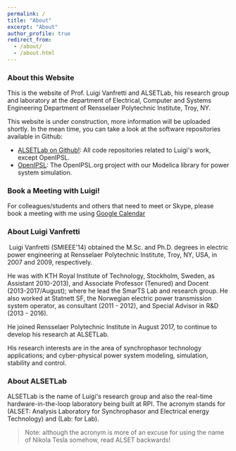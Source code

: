 ```yaml
---
permalink: /
title: "About"
excerpt: "About"
author_profile: true
redirect_from: 
  - /about/
  - /about.html
---
```


### About this Website
This is the website of Prof. Luigi Vanfretti and ALSETLab, his research group and laboratory at the department of Electrical, Computer and Systems Engineering Department of Rensselaer Polytechnic Institute, Troy, NY.

This website is under construction, more information will be uploaded shortly. 
In the mean time, you can take a look at the software repositories available in Github:
- [ALSETLab on Github!](https://github.com/ALSETLab): All code repositories related to Luigi's work, except OpenIPSL.
- [OpenIPSL](http://openipsl.org): The OpenIPSL.org project with our Modelica library for power system simulation.

### Book a Meeting with Luigi!
For colleagues/students and others that need to meet or Skype, please book a meeting with me using [Google Calendar](https://goo.gl/forms/FXYBhrUI1bpn7Rtj1)

### About Luigi Vanfretti
<!--- ![smallimage](https://ALSETLab.github.io/images/luigi_small.jpg){: .image-left } --->
<img src="ttps://ALSETLab.github.io/images/luigi_small.jpg" class="img-left" alt="">
Luigi Vanfretti (SMIEEE'14) obtained the M.Sc. and Ph.D. degrees in electric power engineering at Rensselaer Polytechnic Institute, Troy, NY, USA, in 2007 and 2009, respectively.

He was with KTH Royal Institute of Technology, Stockholm, Sweden, as Assistant 2010-2013), and Associate Professor (Tenured) and Docent (2013-2017/August); where he lead the SmarTS Lab and research group. He also worked at Statnett SF, the Norwegian electric power transmission system operator, as consultant (2011 - 2012), and Special Advisor in R&D (2013 - 2016).

He joined Rensselaer Polytechnic Institute in August 2017, to continue to develop his research at ALSETLab.

His research interests are in the area of synchrophasor technology applications; and cyber-physical power system modeling, simulation, stability and control.

### About ALSETLab
ALSETLab is the name of Luigi's research group and also the real-time hardware-in-the-loop laboratory being built at RPI. The acronym stands for (ALSET: Analysis Laboratory for Synchrophasor and Electrical energy Technology) and (Lab: for Lab).

> Note: although the acronym is more of an excuse for using the name of Nikola Tesla somehow, read ALSET backwards!

